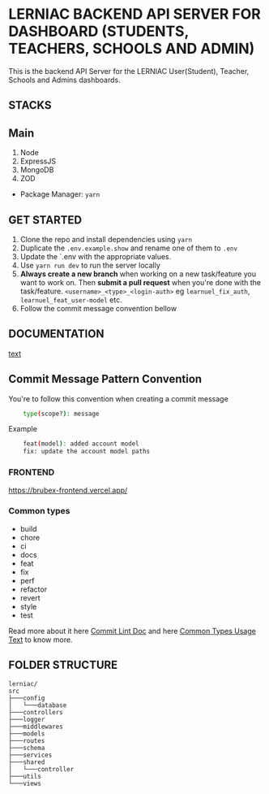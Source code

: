
# LERNIAC BACKEND API SERVER FOR DASHBOARD (STUDENTS, TEACHERS, SCHOOLS AND ADMIN)

This is the backend API Server for the LERNIAC User(Student), Teacher, Schools and Admins dashboards.

## STACKS

## Main

1. Node
2. ExpressJS
3. MongoDB
4. ZOD

- Package Manager: `yarn`

## GET STARTED

1. Clone the repo and install dependencies using `yarn`
2. Duplicate the `.env.example.show` and rename one of them to `.env`
3. Update the `.env with the appropriate values.
4. Use `yarn run dev` to run the server locally
5. **Always create a new branch** when working on a new task/feature you want to work on. Then **submit a pull request** when you're done with the task/feature. `<username>_<type>_<login-auth>` eg `learnuel_fix_auth`, `learnuel_feat_user-model` etc.
6. Follow the commit message convention bellow


## DOCUMENTATION
[text](https://documenter.getpostman.com/view/20542554/2sAYJ9Ae1z)

## Commit Message Pattern Convention

You're to follow this convention when creating a commit message

```bash
    type(scope?): message
```

Example

```bash
    feat(model): added account model
    fix: update the account model paths
``` 

### FRONTEND 
https://brubex-frontend.vercel.app/
### Common types

- build
- chore
- ci
- docs
- feat
- fix
- perf
- refactor
- revert
- style
- test


Read more about it here [Commit Lint Doc](https://www.conventionalcommits.org/en/v1.0.0/) and here [Common Types Usage Text](https://commitlint.js.org/#/reference-prompt) to know more.


## FOLDER STRUCTURE
```
lerniac/
src
├───config
│   └───database
├───controllers
├───logger
├───middlewares
├───models
├───routes
├───schema
├───services
├───shared
│   └───controller
├───utils
└───views
```